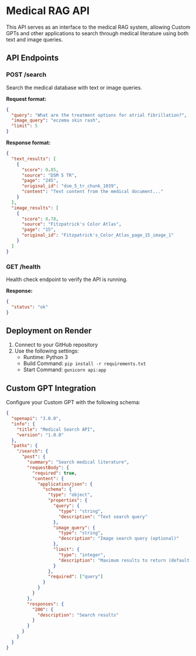 # Medical RAG API

This API serves as an interface to the medical RAG system, allowing Custom GPTs and other applications to search through medical literature using both text and image queries.

## API Endpoints

### POST /search
Search the medical database with text or image queries.

**Request format:**
```json
{
  "query": "What are the treatment options for atrial fibrillation?",
  "image_query": "eczema skin rash",
  "limit": 5
}
```

**Response format:**
```json
{
  "text_results": [
    {
      "score": 0.85,
      "source": "DSM 5 TR",
      "page": "245",
      "original_id": "dsm_5_tr_chunk_1039",
      "content": "Text content from the medical document..."
    }
  ],
  "image_results": [
    {
      "score": 0.78,
      "source": "Fitzpatrick's Color Atlas",
      "page": "15",
      "original_id": "Fitzpatrick's_Color_Atlas_page_15_image_1"
    }
  ]
}
```

### GET /health
Health check endpoint to verify the API is running.

**Response:**
```json
{
  "status": "ok"
}
```

## Deployment on Render

1. Connect to your GitHub repository
2. Use the following settings:
   - Runtime: Python 3
   - Build Command: `pip install -r requirements.txt`
   - Start Command: `gunicorn api:app`

## Custom GPT Integration

Configure your Custom GPT with the following schema:

```json
{
  "openapi": "3.0.0",
  "info": {
    "title": "Medical Search API",
    "version": "1.0.0"
  },
  "paths": {
    "/search": {
      "post": {
        "summary": "Search medical literature",
        "requestBody": {
          "required": true,
          "content": {
            "application/json": {
              "schema": {
                "type": "object",
                "properties": {
                  "query": {
                    "type": "string",
                    "description": "Text search query"
                  },
                  "image_query": {
                    "type": "string", 
                    "description": "Image search query (optional)"
                  },
                  "limit": {
                    "type": "integer",
                    "description": "Maximum results to return (default: 3)"
                  }
                },
                "required": ["query"]
              }
            }
          }
        },
        "responses": {
          "200": {
            "description": "Search results"
          }
        }
      }
    }
  }
}
```
